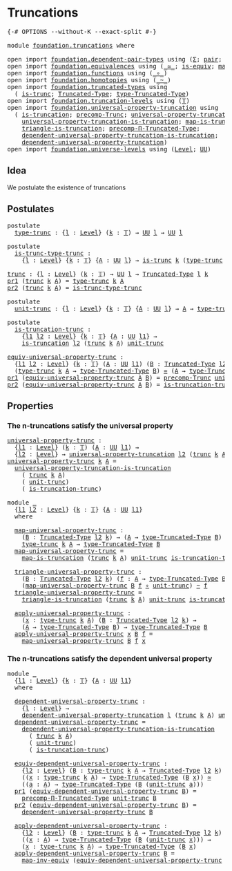 # Truncations

<pre class="Agda"><a id="24" class="Symbol">{-#</a> <a id="28" class="Keyword">OPTIONS</a> <a id="36" class="Pragma">--without-K</a> <a id="48" class="Pragma">--exact-split</a> <a id="62" class="Symbol">#-}</a>

<a id="67" class="Keyword">module</a> <a id="74" href="foundation.truncations.html" class="Module">foundation.truncations</a> <a id="97" class="Keyword">where</a>

<a id="104" class="Keyword">open</a> <a id="109" class="Keyword">import</a> <a id="116" href="foundation.dependent-pair-types.html" class="Module">foundation.dependent-pair-types</a> <a id="148" class="Keyword">using</a> <a id="154" class="Symbol">(</a><a id="155" href="foundation-core.dependent-pair-types.html#502" class="Record">Σ</a><a id="156" class="Symbol">;</a> <a id="158" href="foundation-core.dependent-pair-types.html#575" class="InductiveConstructor">pair</a><a id="162" class="Symbol">;</a> <a id="164" href="foundation-core.dependent-pair-types.html#592" class="Field">pr1</a><a id="167" class="Symbol">;</a> <a id="169" href="foundation-core.dependent-pair-types.html#604" class="Field">pr2</a><a id="172" class="Symbol">)</a>
<a id="174" class="Keyword">open</a> <a id="179" class="Keyword">import</a> <a id="186" href="foundation.equivalences.html" class="Module">foundation.equivalences</a> <a id="210" class="Keyword">using</a> <a id="216" class="Symbol">(</a><a id="217" href="foundation-core.equivalences.html#1607" class="Function Operator">_≃_</a><a id="220" class="Symbol">;</a> <a id="222" href="foundation-core.equivalences.html#1542" class="Function">is-equiv</a><a id="230" class="Symbol">;</a> <a id="232" href="foundation-core.equivalences.html#5022" class="Function">map-inv-equiv</a><a id="245" class="Symbol">)</a>
<a id="247" class="Keyword">open</a> <a id="252" class="Keyword">import</a> <a id="259" href="foundation.functions.html" class="Module">foundation.functions</a> <a id="280" class="Keyword">using</a> <a id="286" class="Symbol">(</a><a id="287" href="foundation-core.functions.html#407" class="Function Operator">_∘_</a><a id="290" class="Symbol">)</a>
<a id="292" class="Keyword">open</a> <a id="297" class="Keyword">import</a> <a id="304" href="foundation.homotopies.html" class="Module">foundation.homotopies</a> <a id="326" class="Keyword">using</a> <a id="332" class="Symbol">(</a><a id="333" href="foundation-core.homotopies.html#467" class="Function Operator">_~_</a><a id="336" class="Symbol">)</a>
<a id="338" class="Keyword">open</a> <a id="343" class="Keyword">import</a> <a id="350" href="foundation.truncated-types.html" class="Module">foundation.truncated-types</a> <a id="377" class="Keyword">using</a>
  <a id="385" class="Symbol">(</a> <a id="387" href="foundation-core.truncated-types.html#1466" class="Function">is-trunc</a><a id="395" class="Symbol">;</a> <a id="397" href="foundation-core.truncated-types.html#1651" class="Function">Truncated-Type</a><a id="411" class="Symbol">;</a> <a id="413" href="foundation-core.truncated-types.html#1786" class="Function">type-Truncated-Type</a><a id="432" class="Symbol">)</a>
<a id="434" class="Keyword">open</a> <a id="439" class="Keyword">import</a> <a id="446" href="foundation.truncation-levels.html" class="Module">foundation.truncation-levels</a> <a id="475" class="Keyword">using</a> <a id="481" class="Symbol">(</a><a id="482" href="foundation-core.truncation-levels.html#382" class="Datatype">𝕋</a><a id="483" class="Symbol">)</a>
<a id="485" class="Keyword">open</a> <a id="490" class="Keyword">import</a> <a id="497" href="foundation.universal-property-truncation.html" class="Module">foundation.universal-property-truncation</a> <a id="538" class="Keyword">using</a>
  <a id="546" class="Symbol">(</a> <a id="548" href="foundation.universal-property-truncation.html#1980" class="Function">is-truncation</a><a id="561" class="Symbol">;</a> <a id="563" href="foundation.universal-property-truncation.html#1754" class="Function">precomp-Trunc</a><a id="576" class="Symbol">;</a> <a id="578" href="foundation.universal-property-truncation.html#2270" class="Function">universal-property-truncation</a><a id="607" class="Symbol">;</a>
    <a id="613" href="foundation.universal-property-truncation.html#4590" class="Function">universal-property-truncation-is-truncation</a><a id="656" class="Symbol">;</a> <a id="658" href="foundation.universal-property-truncation.html#4968" class="Function">map-is-truncation</a><a id="675" class="Symbol">;</a>
    <a id="681" href="foundation.universal-property-truncation.html#5241" class="Function">triangle-is-truncation</a><a id="703" class="Symbol">;</a> <a id="705" href="foundation.universal-property-truncation.html#2678" class="Function">precomp-Π-Truncated-Type</a><a id="729" class="Symbol">;</a>
    <a id="735" href="foundation.universal-property-truncation.html#5799" class="Function">dependent-universal-property-truncation-is-truncation</a><a id="788" class="Symbol">;</a>
    <a id="794" href="foundation.universal-property-truncation.html#2934" class="Function">dependent-universal-property-truncation</a><a id="833" class="Symbol">)</a>
<a id="835" class="Keyword">open</a> <a id="840" class="Keyword">import</a> <a id="847" href="foundation.universe-levels.html" class="Module">foundation.universe-levels</a> <a id="874" class="Keyword">using</a> <a id="880" class="Symbol">(</a><a id="881" href="Agda.Primitive.html#597" class="Postulate">Level</a><a id="886" class="Symbol">;</a> <a id="888" href="foundation-core.universe-levels.html#222" class="Primitive">UU</a><a id="890" class="Symbol">)</a>
</pre>
## Idea

We postulate the existence of truncations

## Postulates

<pre class="Agda"><a id="972" class="Keyword">postulate</a>
  <a id="type-trunc"></a><a id="984" href="foundation.truncations.html#984" class="Postulate">type-trunc</a> <a id="995" class="Symbol">:</a> <a id="997" class="Symbol">{</a><a id="998" href="foundation.truncations.html#998" class="Bound">l</a> <a id="1000" class="Symbol">:</a> <a id="1002" href="Agda.Primitive.html#597" class="Postulate">Level</a><a id="1007" class="Symbol">}</a> <a id="1009" class="Symbol">(</a><a id="1010" href="foundation.truncations.html#1010" class="Bound">k</a> <a id="1012" class="Symbol">:</a> <a id="1014" href="foundation-core.truncation-levels.html#382" class="Datatype">𝕋</a><a id="1015" class="Symbol">)</a> <a id="1017" class="Symbol">→</a> <a id="1019" href="foundation-core.universe-levels.html#222" class="Primitive">UU</a> <a id="1022" href="foundation.truncations.html#998" class="Bound">l</a> <a id="1024" class="Symbol">→</a> <a id="1026" href="foundation-core.universe-levels.html#222" class="Primitive">UU</a> <a id="1029" href="foundation.truncations.html#998" class="Bound">l</a>

<a id="1032" class="Keyword">postulate</a>
  <a id="is-trunc-type-trunc"></a><a id="1044" href="foundation.truncations.html#1044" class="Postulate">is-trunc-type-trunc</a> <a id="1064" class="Symbol">:</a>
    <a id="1070" class="Symbol">{</a><a id="1071" href="foundation.truncations.html#1071" class="Bound">l</a> <a id="1073" class="Symbol">:</a> <a id="1075" href="Agda.Primitive.html#597" class="Postulate">Level</a><a id="1080" class="Symbol">}</a> <a id="1082" class="Symbol">{</a><a id="1083" href="foundation.truncations.html#1083" class="Bound">k</a> <a id="1085" class="Symbol">:</a> <a id="1087" href="foundation-core.truncation-levels.html#382" class="Datatype">𝕋</a><a id="1088" class="Symbol">}</a> <a id="1090" class="Symbol">{</a><a id="1091" href="foundation.truncations.html#1091" class="Bound">A</a> <a id="1093" class="Symbol">:</a> <a id="1095" href="foundation-core.universe-levels.html#222" class="Primitive">UU</a> <a id="1098" href="foundation.truncations.html#1071" class="Bound">l</a><a id="1099" class="Symbol">}</a> <a id="1101" class="Symbol">→</a> <a id="1103" href="foundation-core.truncated-types.html#1466" class="Function">is-trunc</a> <a id="1112" href="foundation.truncations.html#1083" class="Bound">k</a> <a id="1114" class="Symbol">(</a><a id="1115" href="foundation.truncations.html#984" class="Postulate">type-trunc</a> <a id="1126" href="foundation.truncations.html#1083" class="Bound">k</a> <a id="1128" href="foundation.truncations.html#1091" class="Bound">A</a><a id="1129" class="Symbol">)</a>

<a id="trunc"></a><a id="1132" href="foundation.truncations.html#1132" class="Function">trunc</a> <a id="1138" class="Symbol">:</a> <a id="1140" class="Symbol">{</a><a id="1141" href="foundation.truncations.html#1141" class="Bound">l</a> <a id="1143" class="Symbol">:</a> <a id="1145" href="Agda.Primitive.html#597" class="Postulate">Level</a><a id="1150" class="Symbol">}</a> <a id="1152" class="Symbol">(</a><a id="1153" href="foundation.truncations.html#1153" class="Bound">k</a> <a id="1155" class="Symbol">:</a> <a id="1157" href="foundation-core.truncation-levels.html#382" class="Datatype">𝕋</a><a id="1158" class="Symbol">)</a> <a id="1160" class="Symbol">→</a> <a id="1162" href="foundation-core.universe-levels.html#222" class="Primitive">UU</a> <a id="1165" href="foundation.truncations.html#1141" class="Bound">l</a> <a id="1167" class="Symbol">→</a> <a id="1169" href="foundation-core.truncated-types.html#1651" class="Function">Truncated-Type</a> <a id="1184" href="foundation.truncations.html#1141" class="Bound">l</a> <a id="1186" href="foundation.truncations.html#1153" class="Bound">k</a>
<a id="1188" href="foundation-core.dependent-pair-types.html#592" class="Field">pr1</a> <a id="1192" class="Symbol">(</a><a id="1193" href="foundation.truncations.html#1132" class="Function">trunc</a> <a id="1199" href="foundation.truncations.html#1199" class="Bound">k</a> <a id="1201" href="foundation.truncations.html#1201" class="Bound">A</a><a id="1202" class="Symbol">)</a> <a id="1204" class="Symbol">=</a> <a id="1206" href="foundation.truncations.html#984" class="Postulate">type-trunc</a> <a id="1217" href="foundation.truncations.html#1199" class="Bound">k</a> <a id="1219" href="foundation.truncations.html#1201" class="Bound">A</a>
<a id="1221" href="foundation-core.dependent-pair-types.html#604" class="Field">pr2</a> <a id="1225" class="Symbol">(</a><a id="1226" href="foundation.truncations.html#1132" class="Function">trunc</a> <a id="1232" href="foundation.truncations.html#1232" class="Bound">k</a> <a id="1234" href="foundation.truncations.html#1234" class="Bound">A</a><a id="1235" class="Symbol">)</a> <a id="1237" class="Symbol">=</a> <a id="1239" href="foundation.truncations.html#1044" class="Postulate">is-trunc-type-trunc</a>

<a id="1260" class="Keyword">postulate</a>
  <a id="unit-trunc"></a><a id="1272" href="foundation.truncations.html#1272" class="Postulate">unit-trunc</a> <a id="1283" class="Symbol">:</a> <a id="1285" class="Symbol">{</a><a id="1286" href="foundation.truncations.html#1286" class="Bound">l</a> <a id="1288" class="Symbol">:</a> <a id="1290" href="Agda.Primitive.html#597" class="Postulate">Level</a><a id="1295" class="Symbol">}</a> <a id="1297" class="Symbol">{</a><a id="1298" href="foundation.truncations.html#1298" class="Bound">k</a> <a id="1300" class="Symbol">:</a> <a id="1302" href="foundation-core.truncation-levels.html#382" class="Datatype">𝕋</a><a id="1303" class="Symbol">}</a> <a id="1305" class="Symbol">{</a><a id="1306" href="foundation.truncations.html#1306" class="Bound">A</a> <a id="1308" class="Symbol">:</a> <a id="1310" href="foundation-core.universe-levels.html#222" class="Primitive">UU</a> <a id="1313" href="foundation.truncations.html#1286" class="Bound">l</a><a id="1314" class="Symbol">}</a> <a id="1316" class="Symbol">→</a> <a id="1318" href="foundation.truncations.html#1306" class="Bound">A</a> <a id="1320" class="Symbol">→</a> <a id="1322" href="foundation.truncations.html#984" class="Postulate">type-trunc</a> <a id="1333" href="foundation.truncations.html#1298" class="Bound">k</a> <a id="1335" href="foundation.truncations.html#1306" class="Bound">A</a>

<a id="1338" class="Keyword">postulate</a>
  <a id="is-truncation-trunc"></a><a id="1350" href="foundation.truncations.html#1350" class="Postulate">is-truncation-trunc</a> <a id="1370" class="Symbol">:</a>
    <a id="1376" class="Symbol">{</a><a id="1377" href="foundation.truncations.html#1377" class="Bound">l1</a> <a id="1380" href="foundation.truncations.html#1380" class="Bound">l2</a> <a id="1383" class="Symbol">:</a> <a id="1385" href="Agda.Primitive.html#597" class="Postulate">Level</a><a id="1390" class="Symbol">}</a> <a id="1392" class="Symbol">{</a><a id="1393" href="foundation.truncations.html#1393" class="Bound">k</a> <a id="1395" class="Symbol">:</a> <a id="1397" href="foundation-core.truncation-levels.html#382" class="Datatype">𝕋</a><a id="1398" class="Symbol">}</a> <a id="1400" class="Symbol">{</a><a id="1401" href="foundation.truncations.html#1401" class="Bound">A</a> <a id="1403" class="Symbol">:</a> <a id="1405" href="foundation-core.universe-levels.html#222" class="Primitive">UU</a> <a id="1408" href="foundation.truncations.html#1377" class="Bound">l1</a><a id="1410" class="Symbol">}</a> <a id="1412" class="Symbol">→</a>
    <a id="1418" href="foundation.universal-property-truncation.html#1980" class="Function">is-truncation</a> <a id="1432" href="foundation.truncations.html#1380" class="Bound">l2</a> <a id="1435" class="Symbol">(</a><a id="1436" href="foundation.truncations.html#1132" class="Function">trunc</a> <a id="1442" href="foundation.truncations.html#1393" class="Bound">k</a> <a id="1444" href="foundation.truncations.html#1401" class="Bound">A</a><a id="1445" class="Symbol">)</a> <a id="1447" href="foundation.truncations.html#1272" class="Postulate">unit-trunc</a>

<a id="equiv-universal-property-trunc"></a><a id="1459" href="foundation.truncations.html#1459" class="Function">equiv-universal-property-trunc</a> <a id="1490" class="Symbol">:</a>
  <a id="1494" class="Symbol">{</a><a id="1495" href="foundation.truncations.html#1495" class="Bound">l1</a> <a id="1498" href="foundation.truncations.html#1498" class="Bound">l2</a> <a id="1501" class="Symbol">:</a> <a id="1503" href="Agda.Primitive.html#597" class="Postulate">Level</a><a id="1508" class="Symbol">}</a> <a id="1510" class="Symbol">{</a><a id="1511" href="foundation.truncations.html#1511" class="Bound">k</a> <a id="1513" class="Symbol">:</a> <a id="1515" href="foundation-core.truncation-levels.html#382" class="Datatype">𝕋</a><a id="1516" class="Symbol">}</a> <a id="1518" class="Symbol">(</a><a id="1519" href="foundation.truncations.html#1519" class="Bound">A</a> <a id="1521" class="Symbol">:</a> <a id="1523" href="foundation-core.universe-levels.html#222" class="Primitive">UU</a> <a id="1526" href="foundation.truncations.html#1495" class="Bound">l1</a><a id="1528" class="Symbol">)</a> <a id="1530" class="Symbol">(</a><a id="1531" href="foundation.truncations.html#1531" class="Bound">B</a> <a id="1533" class="Symbol">:</a> <a id="1535" href="foundation-core.truncated-types.html#1651" class="Function">Truncated-Type</a> <a id="1550" href="foundation.truncations.html#1498" class="Bound">l2</a> <a id="1553" href="foundation.truncations.html#1511" class="Bound">k</a><a id="1554" class="Symbol">)</a> <a id="1556" class="Symbol">→</a>
  <a id="1560" class="Symbol">(</a><a id="1561" href="foundation.truncations.html#984" class="Postulate">type-trunc</a> <a id="1572" href="foundation.truncations.html#1511" class="Bound">k</a> <a id="1574" href="foundation.truncations.html#1519" class="Bound">A</a> <a id="1576" class="Symbol">→</a> <a id="1578" href="foundation-core.truncated-types.html#1786" class="Function">type-Truncated-Type</a> <a id="1598" href="foundation.truncations.html#1531" class="Bound">B</a><a id="1599" class="Symbol">)</a> <a id="1601" href="foundation-core.equivalences.html#1607" class="Function Operator">≃</a> <a id="1603" class="Symbol">(</a><a id="1604" href="foundation.truncations.html#1519" class="Bound">A</a> <a id="1606" class="Symbol">→</a> <a id="1608" href="foundation-core.truncated-types.html#1786" class="Function">type-Truncated-Type</a> <a id="1628" href="foundation.truncations.html#1531" class="Bound">B</a><a id="1629" class="Symbol">)</a>
<a id="1631" href="foundation-core.dependent-pair-types.html#592" class="Field">pr1</a> <a id="1635" class="Symbol">(</a><a id="1636" href="foundation.truncations.html#1459" class="Function">equiv-universal-property-trunc</a> <a id="1667" href="foundation.truncations.html#1667" class="Bound">A</a> <a id="1669" href="foundation.truncations.html#1669" class="Bound">B</a><a id="1670" class="Symbol">)</a> <a id="1672" class="Symbol">=</a> <a id="1674" href="foundation.universal-property-truncation.html#1754" class="Function">precomp-Trunc</a> <a id="1688" href="foundation.truncations.html#1272" class="Postulate">unit-trunc</a> <a id="1699" href="foundation.truncations.html#1669" class="Bound">B</a>
<a id="1701" href="foundation-core.dependent-pair-types.html#604" class="Field">pr2</a> <a id="1705" class="Symbol">(</a><a id="1706" href="foundation.truncations.html#1459" class="Function">equiv-universal-property-trunc</a> <a id="1737" href="foundation.truncations.html#1737" class="Bound">A</a> <a id="1739" href="foundation.truncations.html#1739" class="Bound">B</a><a id="1740" class="Symbol">)</a> <a id="1742" class="Symbol">=</a> <a id="1744" href="foundation.truncations.html#1350" class="Postulate">is-truncation-trunc</a> <a id="1764" href="foundation.truncations.html#1739" class="Bound">B</a>
</pre>
## Properties

### The n-truncations satisfy the universal property

<pre class="Agda"><a id="universal-property-trunc"></a><a id="1848" href="foundation.truncations.html#1848" class="Function">universal-property-trunc</a> <a id="1873" class="Symbol">:</a>
  <a id="1877" class="Symbol">{</a><a id="1878" href="foundation.truncations.html#1878" class="Bound">l1</a> <a id="1881" class="Symbol">:</a> <a id="1883" href="Agda.Primitive.html#597" class="Postulate">Level</a><a id="1888" class="Symbol">}</a> <a id="1890" class="Symbol">(</a><a id="1891" href="foundation.truncations.html#1891" class="Bound">k</a> <a id="1893" class="Symbol">:</a> <a id="1895" href="foundation-core.truncation-levels.html#382" class="Datatype">𝕋</a><a id="1896" class="Symbol">)</a> <a id="1898" class="Symbol">(</a><a id="1899" href="foundation.truncations.html#1899" class="Bound">A</a> <a id="1901" class="Symbol">:</a> <a id="1903" href="foundation-core.universe-levels.html#222" class="Primitive">UU</a> <a id="1906" href="foundation.truncations.html#1878" class="Bound">l1</a><a id="1908" class="Symbol">)</a> <a id="1910" class="Symbol">→</a>
  <a id="1914" class="Symbol">{</a><a id="1915" href="foundation.truncations.html#1915" class="Bound">l2</a> <a id="1918" class="Symbol">:</a> <a id="1920" href="Agda.Primitive.html#597" class="Postulate">Level</a><a id="1925" class="Symbol">}</a> <a id="1927" class="Symbol">→</a> <a id="1929" href="foundation.universal-property-truncation.html#2270" class="Function">universal-property-truncation</a> <a id="1959" href="foundation.truncations.html#1915" class="Bound">l2</a> <a id="1962" class="Symbol">(</a><a id="1963" href="foundation.truncations.html#1132" class="Function">trunc</a> <a id="1969" href="foundation.truncations.html#1891" class="Bound">k</a> <a id="1971" href="foundation.truncations.html#1899" class="Bound">A</a><a id="1972" class="Symbol">)</a> <a id="1974" href="foundation.truncations.html#1272" class="Postulate">unit-trunc</a>
<a id="1985" href="foundation.truncations.html#1848" class="Function">universal-property-trunc</a> <a id="2010" href="foundation.truncations.html#2010" class="Bound">k</a> <a id="2012" href="foundation.truncations.html#2012" class="Bound">A</a> <a id="2014" class="Symbol">=</a>
  <a id="2018" href="foundation.universal-property-truncation.html#4590" class="Function">universal-property-truncation-is-truncation</a>
    <a id="2066" class="Symbol">(</a> <a id="2068" href="foundation.truncations.html#1132" class="Function">trunc</a> <a id="2074" href="foundation.truncations.html#2010" class="Bound">k</a> <a id="2076" href="foundation.truncations.html#2012" class="Bound">A</a><a id="2077" class="Symbol">)</a>
    <a id="2083" class="Symbol">(</a> <a id="2085" href="foundation.truncations.html#1272" class="Postulate">unit-trunc</a><a id="2095" class="Symbol">)</a>
    <a id="2101" class="Symbol">(</a> <a id="2103" href="foundation.truncations.html#1350" class="Postulate">is-truncation-trunc</a><a id="2122" class="Symbol">)</a>

<a id="2125" class="Keyword">module</a> <a id="2132" href="foundation.truncations.html#2132" class="Module">_</a>
  <a id="2136" class="Symbol">{</a><a id="2137" href="foundation.truncations.html#2137" class="Bound">l1</a> <a id="2140" href="foundation.truncations.html#2140" class="Bound">l2</a> <a id="2143" class="Symbol">:</a> <a id="2145" href="Agda.Primitive.html#597" class="Postulate">Level</a><a id="2150" class="Symbol">}</a> <a id="2152" class="Symbol">{</a><a id="2153" href="foundation.truncations.html#2153" class="Bound">k</a> <a id="2155" class="Symbol">:</a> <a id="2157" href="foundation-core.truncation-levels.html#382" class="Datatype">𝕋</a><a id="2158" class="Symbol">}</a> <a id="2160" class="Symbol">{</a><a id="2161" href="foundation.truncations.html#2161" class="Bound">A</a> <a id="2163" class="Symbol">:</a> <a id="2165" href="foundation-core.universe-levels.html#222" class="Primitive">UU</a> <a id="2168" href="foundation.truncations.html#2137" class="Bound">l1</a><a id="2170" class="Symbol">}</a>
  <a id="2174" class="Keyword">where</a>
  
  <a id="2185" href="foundation.truncations.html#2185" class="Function">map-universal-property-trunc</a> <a id="2214" class="Symbol">:</a>
    <a id="2220" class="Symbol">(</a><a id="2221" href="foundation.truncations.html#2221" class="Bound">B</a> <a id="2223" class="Symbol">:</a> <a id="2225" href="foundation-core.truncated-types.html#1651" class="Function">Truncated-Type</a> <a id="2240" href="foundation.truncations.html#2140" class="Bound">l2</a> <a id="2243" href="foundation.truncations.html#2153" class="Bound">k</a><a id="2244" class="Symbol">)</a> <a id="2246" class="Symbol">→</a> <a id="2248" class="Symbol">(</a><a id="2249" href="foundation.truncations.html#2161" class="Bound">A</a> <a id="2251" class="Symbol">→</a> <a id="2253" href="foundation-core.truncated-types.html#1786" class="Function">type-Truncated-Type</a> <a id="2273" href="foundation.truncations.html#2221" class="Bound">B</a><a id="2274" class="Symbol">)</a> <a id="2276" class="Symbol">→</a>
    <a id="2282" href="foundation.truncations.html#984" class="Postulate">type-trunc</a> <a id="2293" href="foundation.truncations.html#2153" class="Bound">k</a> <a id="2295" href="foundation.truncations.html#2161" class="Bound">A</a> <a id="2297" class="Symbol">→</a> <a id="2299" href="foundation-core.truncated-types.html#1786" class="Function">type-Truncated-Type</a> <a id="2319" href="foundation.truncations.html#2221" class="Bound">B</a>
  <a id="2323" href="foundation.truncations.html#2185" class="Function">map-universal-property-trunc</a> <a id="2352" class="Symbol">=</a>
    <a id="2358" href="foundation.universal-property-truncation.html#4968" class="Function">map-is-truncation</a> <a id="2376" class="Symbol">(</a><a id="2377" href="foundation.truncations.html#1132" class="Function">trunc</a> <a id="2383" href="foundation.truncations.html#2153" class="Bound">k</a> <a id="2385" href="foundation.truncations.html#2161" class="Bound">A</a><a id="2386" class="Symbol">)</a> <a id="2388" href="foundation.truncations.html#1272" class="Postulate">unit-trunc</a> <a id="2399" href="foundation.truncations.html#1350" class="Postulate">is-truncation-trunc</a>

  <a id="2422" href="foundation.truncations.html#2422" class="Function">triangle-universal-property-trunc</a> <a id="2456" class="Symbol">:</a>
    <a id="2462" class="Symbol">(</a><a id="2463" href="foundation.truncations.html#2463" class="Bound">B</a> <a id="2465" class="Symbol">:</a> <a id="2467" href="foundation-core.truncated-types.html#1651" class="Function">Truncated-Type</a> <a id="2482" href="foundation.truncations.html#2140" class="Bound">l2</a> <a id="2485" href="foundation.truncations.html#2153" class="Bound">k</a><a id="2486" class="Symbol">)</a> <a id="2488" class="Symbol">(</a><a id="2489" href="foundation.truncations.html#2489" class="Bound">f</a> <a id="2491" class="Symbol">:</a> <a id="2493" href="foundation.truncations.html#2161" class="Bound">A</a> <a id="2495" class="Symbol">→</a> <a id="2497" href="foundation-core.truncated-types.html#1786" class="Function">type-Truncated-Type</a> <a id="2517" href="foundation.truncations.html#2463" class="Bound">B</a><a id="2518" class="Symbol">)</a> <a id="2520" class="Symbol">→</a>
    <a id="2526" class="Symbol">(</a><a id="2527" href="foundation.truncations.html#2185" class="Function">map-universal-property-trunc</a> <a id="2556" href="foundation.truncations.html#2463" class="Bound">B</a> <a id="2558" href="foundation.truncations.html#2489" class="Bound">f</a> <a id="2560" href="foundation-core.functions.html#407" class="Function Operator">∘</a> <a id="2562" href="foundation.truncations.html#1272" class="Postulate">unit-trunc</a><a id="2572" class="Symbol">)</a> <a id="2574" href="foundation-core.homotopies.html#467" class="Function Operator">~</a> <a id="2576" href="foundation.truncations.html#2489" class="Bound">f</a>
  <a id="2580" href="foundation.truncations.html#2422" class="Function">triangle-universal-property-trunc</a> <a id="2614" class="Symbol">=</a>
    <a id="2620" href="foundation.universal-property-truncation.html#5241" class="Function">triangle-is-truncation</a> <a id="2643" class="Symbol">(</a><a id="2644" href="foundation.truncations.html#1132" class="Function">trunc</a> <a id="2650" href="foundation.truncations.html#2153" class="Bound">k</a> <a id="2652" href="foundation.truncations.html#2161" class="Bound">A</a><a id="2653" class="Symbol">)</a> <a id="2655" href="foundation.truncations.html#1272" class="Postulate">unit-trunc</a> <a id="2666" href="foundation.truncations.html#1350" class="Postulate">is-truncation-trunc</a>

  <a id="2689" href="foundation.truncations.html#2689" class="Function">apply-universal-property-trunc</a> <a id="2720" class="Symbol">:</a>
    <a id="2726" class="Symbol">(</a><a id="2727" href="foundation.truncations.html#2727" class="Bound">x</a> <a id="2729" class="Symbol">:</a> <a id="2731" href="foundation.truncations.html#984" class="Postulate">type-trunc</a> <a id="2742" href="foundation.truncations.html#2153" class="Bound">k</a> <a id="2744" href="foundation.truncations.html#2161" class="Bound">A</a><a id="2745" class="Symbol">)</a> <a id="2747" class="Symbol">(</a><a id="2748" href="foundation.truncations.html#2748" class="Bound">B</a> <a id="2750" class="Symbol">:</a> <a id="2752" href="foundation-core.truncated-types.html#1651" class="Function">Truncated-Type</a> <a id="2767" href="foundation.truncations.html#2140" class="Bound">l2</a> <a id="2770" href="foundation.truncations.html#2153" class="Bound">k</a><a id="2771" class="Symbol">)</a> <a id="2773" class="Symbol">→</a>
    <a id="2779" class="Symbol">(</a><a id="2780" href="foundation.truncations.html#2161" class="Bound">A</a> <a id="2782" class="Symbol">→</a> <a id="2784" href="foundation-core.truncated-types.html#1786" class="Function">type-Truncated-Type</a> <a id="2804" href="foundation.truncations.html#2748" class="Bound">B</a><a id="2805" class="Symbol">)</a> <a id="2807" class="Symbol">→</a> <a id="2809" href="foundation-core.truncated-types.html#1786" class="Function">type-Truncated-Type</a> <a id="2829" href="foundation.truncations.html#2748" class="Bound">B</a>
  <a id="2833" href="foundation.truncations.html#2689" class="Function">apply-universal-property-trunc</a> <a id="2864" href="foundation.truncations.html#2864" class="Bound">x</a> <a id="2866" href="foundation.truncations.html#2866" class="Bound">B</a> <a id="2868" href="foundation.truncations.html#2868" class="Bound">f</a> <a id="2870" class="Symbol">=</a>
    <a id="2876" href="foundation.truncations.html#2185" class="Function">map-universal-property-trunc</a> <a id="2905" href="foundation.truncations.html#2866" class="Bound">B</a> <a id="2907" href="foundation.truncations.html#2868" class="Bound">f</a> <a id="2909" href="foundation.truncations.html#2864" class="Bound">x</a>
</pre>
### The n-truncations satisfy the dependent universal property

<pre class="Agda"><a id="2988" class="Keyword">module</a> <a id="2995" href="foundation.truncations.html#2995" class="Module">_</a>
  <a id="2999" class="Symbol">{</a><a id="3000" href="foundation.truncations.html#3000" class="Bound">l1</a> <a id="3003" class="Symbol">:</a> <a id="3005" href="Agda.Primitive.html#597" class="Postulate">Level</a><a id="3010" class="Symbol">}</a> <a id="3012" class="Symbol">{</a><a id="3013" href="foundation.truncations.html#3013" class="Bound">k</a> <a id="3015" class="Symbol">:</a> <a id="3017" href="foundation-core.truncation-levels.html#382" class="Datatype">𝕋</a><a id="3018" class="Symbol">}</a> <a id="3020" class="Symbol">{</a><a id="3021" href="foundation.truncations.html#3021" class="Bound">A</a> <a id="3023" class="Symbol">:</a> <a id="3025" href="foundation-core.universe-levels.html#222" class="Primitive">UU</a> <a id="3028" href="foundation.truncations.html#3000" class="Bound">l1</a><a id="3030" class="Symbol">}</a>
  <a id="3034" class="Keyword">where</a>

  <a id="3043" href="foundation.truncations.html#3043" class="Function">dependent-universal-property-trunc</a> <a id="3078" class="Symbol">:</a>
    <a id="3084" class="Symbol">{</a><a id="3085" href="foundation.truncations.html#3085" class="Bound">l</a> <a id="3087" class="Symbol">:</a> <a id="3089" href="Agda.Primitive.html#597" class="Postulate">Level</a><a id="3094" class="Symbol">}</a> <a id="3096" class="Symbol">→</a>
    <a id="3102" href="foundation.universal-property-truncation.html#2934" class="Function">dependent-universal-property-truncation</a> <a id="3142" href="foundation.truncations.html#3085" class="Bound">l</a> <a id="3144" class="Symbol">(</a><a id="3145" href="foundation.truncations.html#1132" class="Function">trunc</a> <a id="3151" href="foundation.truncations.html#3013" class="Bound">k</a> <a id="3153" href="foundation.truncations.html#3021" class="Bound">A</a><a id="3154" class="Symbol">)</a> <a id="3156" href="foundation.truncations.html#1272" class="Postulate">unit-trunc</a>
  <a id="3169" href="foundation.truncations.html#3043" class="Function">dependent-universal-property-trunc</a> <a id="3204" class="Symbol">=</a>
    <a id="3210" href="foundation.universal-property-truncation.html#5799" class="Function">dependent-universal-property-truncation-is-truncation</a>
      <a id="3270" class="Symbol">(</a> <a id="3272" href="foundation.truncations.html#1132" class="Function">trunc</a> <a id="3278" href="foundation.truncations.html#3013" class="Bound">k</a> <a id="3280" href="foundation.truncations.html#3021" class="Bound">A</a><a id="3281" class="Symbol">)</a>
      <a id="3289" class="Symbol">(</a> <a id="3291" href="foundation.truncations.html#1272" class="Postulate">unit-trunc</a><a id="3301" class="Symbol">)</a>
      <a id="3309" class="Symbol">(</a> <a id="3311" href="foundation.truncations.html#1350" class="Postulate">is-truncation-trunc</a><a id="3330" class="Symbol">)</a>

  <a id="3335" href="foundation.truncations.html#3335" class="Function">equiv-dependent-universal-property-trunc</a> <a id="3376" class="Symbol">:</a>
    <a id="3382" class="Symbol">{</a><a id="3383" href="foundation.truncations.html#3383" class="Bound">l2</a> <a id="3386" class="Symbol">:</a> <a id="3388" href="Agda.Primitive.html#597" class="Postulate">Level</a><a id="3393" class="Symbol">}</a> <a id="3395" class="Symbol">(</a><a id="3396" href="foundation.truncations.html#3396" class="Bound">B</a> <a id="3398" class="Symbol">:</a> <a id="3400" href="foundation.truncations.html#984" class="Postulate">type-trunc</a> <a id="3411" href="foundation.truncations.html#3013" class="Bound">k</a> <a id="3413" href="foundation.truncations.html#3021" class="Bound">A</a> <a id="3415" class="Symbol">→</a> <a id="3417" href="foundation-core.truncated-types.html#1651" class="Function">Truncated-Type</a> <a id="3432" href="foundation.truncations.html#3383" class="Bound">l2</a> <a id="3435" href="foundation.truncations.html#3013" class="Bound">k</a><a id="3436" class="Symbol">)</a> <a id="3438" class="Symbol">→</a>
    <a id="3444" class="Symbol">((</a><a id="3446" href="foundation.truncations.html#3446" class="Bound">x</a> <a id="3448" class="Symbol">:</a> <a id="3450" href="foundation.truncations.html#984" class="Postulate">type-trunc</a> <a id="3461" href="foundation.truncations.html#3013" class="Bound">k</a> <a id="3463" href="foundation.truncations.html#3021" class="Bound">A</a><a id="3464" class="Symbol">)</a> <a id="3466" class="Symbol">→</a> <a id="3468" href="foundation-core.truncated-types.html#1786" class="Function">type-Truncated-Type</a> <a id="3488" class="Symbol">(</a><a id="3489" href="foundation.truncations.html#3396" class="Bound">B</a> <a id="3491" href="foundation.truncations.html#3446" class="Bound">x</a><a id="3492" class="Symbol">))</a> <a id="3495" href="foundation-core.equivalences.html#1607" class="Function Operator">≃</a>
    <a id="3501" class="Symbol">((</a><a id="3503" href="foundation.truncations.html#3503" class="Bound">a</a> <a id="3505" class="Symbol">:</a> <a id="3507" href="foundation.truncations.html#3021" class="Bound">A</a><a id="3508" class="Symbol">)</a> <a id="3510" class="Symbol">→</a> <a id="3512" href="foundation-core.truncated-types.html#1786" class="Function">type-Truncated-Type</a> <a id="3532" class="Symbol">(</a><a id="3533" href="foundation.truncations.html#3396" class="Bound">B</a> <a id="3535" class="Symbol">(</a><a id="3536" href="foundation.truncations.html#1272" class="Postulate">unit-trunc</a> <a id="3547" href="foundation.truncations.html#3503" class="Bound">a</a><a id="3548" class="Symbol">)))</a>
  <a id="3554" href="foundation-core.dependent-pair-types.html#592" class="Field">pr1</a> <a id="3558" class="Symbol">(</a><a id="3559" href="foundation.truncations.html#3335" class="Function">equiv-dependent-universal-property-trunc</a> <a id="3600" href="foundation.truncations.html#3600" class="Bound">B</a><a id="3601" class="Symbol">)</a> <a id="3603" class="Symbol">=</a>
    <a id="3609" href="foundation.universal-property-truncation.html#2678" class="Function">precomp-Π-Truncated-Type</a> <a id="3634" href="foundation.truncations.html#1272" class="Postulate">unit-trunc</a> <a id="3645" href="foundation.truncations.html#3600" class="Bound">B</a>
  <a id="3649" href="foundation-core.dependent-pair-types.html#604" class="Field">pr2</a> <a id="3653" class="Symbol">(</a><a id="3654" href="foundation.truncations.html#3335" class="Function">equiv-dependent-universal-property-trunc</a> <a id="3695" href="foundation.truncations.html#3695" class="Bound">B</a><a id="3696" class="Symbol">)</a> <a id="3698" class="Symbol">=</a>
    <a id="3704" href="foundation.truncations.html#3043" class="Function">dependent-universal-property-trunc</a> <a id="3739" href="foundation.truncations.html#3695" class="Bound">B</a>

  <a id="3744" href="foundation.truncations.html#3744" class="Function">apply-dependent-universal-property-trunc</a> <a id="3785" class="Symbol">:</a>
    <a id="3791" class="Symbol">{</a><a id="3792" href="foundation.truncations.html#3792" class="Bound">l2</a> <a id="3795" class="Symbol">:</a> <a id="3797" href="Agda.Primitive.html#597" class="Postulate">Level</a><a id="3802" class="Symbol">}</a> <a id="3804" class="Symbol">(</a><a id="3805" href="foundation.truncations.html#3805" class="Bound">B</a> <a id="3807" class="Symbol">:</a> <a id="3809" href="foundation.truncations.html#984" class="Postulate">type-trunc</a> <a id="3820" href="foundation.truncations.html#3013" class="Bound">k</a> <a id="3822" href="foundation.truncations.html#3021" class="Bound">A</a> <a id="3824" class="Symbol">→</a> <a id="3826" href="foundation-core.truncated-types.html#1651" class="Function">Truncated-Type</a> <a id="3841" href="foundation.truncations.html#3792" class="Bound">l2</a> <a id="3844" href="foundation.truncations.html#3013" class="Bound">k</a><a id="3845" class="Symbol">)</a> <a id="3847" class="Symbol">→</a>
    <a id="3853" class="Symbol">((</a><a id="3855" href="foundation.truncations.html#3855" class="Bound">x</a> <a id="3857" class="Symbol">:</a> <a id="3859" href="foundation.truncations.html#3021" class="Bound">A</a><a id="3860" class="Symbol">)</a> <a id="3862" class="Symbol">→</a> <a id="3864" href="foundation-core.truncated-types.html#1786" class="Function">type-Truncated-Type</a> <a id="3884" class="Symbol">(</a><a id="3885" href="foundation.truncations.html#3805" class="Bound">B</a> <a id="3887" class="Symbol">(</a><a id="3888" href="foundation.truncations.html#1272" class="Postulate">unit-trunc</a> <a id="3899" href="foundation.truncations.html#3855" class="Bound">x</a><a id="3900" class="Symbol">)))</a> <a id="3904" class="Symbol">→</a>
    <a id="3910" class="Symbol">(</a><a id="3911" href="foundation.truncations.html#3911" class="Bound">x</a> <a id="3913" class="Symbol">:</a> <a id="3915" href="foundation.truncations.html#984" class="Postulate">type-trunc</a> <a id="3926" href="foundation.truncations.html#3013" class="Bound">k</a> <a id="3928" href="foundation.truncations.html#3021" class="Bound">A</a><a id="3929" class="Symbol">)</a> <a id="3931" class="Symbol">→</a> <a id="3933" href="foundation-core.truncated-types.html#1786" class="Function">type-Truncated-Type</a> <a id="3953" class="Symbol">(</a><a id="3954" href="foundation.truncations.html#3805" class="Bound">B</a> <a id="3956" href="foundation.truncations.html#3911" class="Bound">x</a><a id="3957" class="Symbol">)</a>
  <a id="3961" href="foundation.truncations.html#3744" class="Function">apply-dependent-universal-property-trunc</a> <a id="4002" href="foundation.truncations.html#4002" class="Bound">B</a> <a id="4004" class="Symbol">=</a>
    <a id="4010" href="foundation-core.equivalences.html#5022" class="Function">map-inv-equiv</a> <a id="4024" class="Symbol">(</a><a id="4025" href="foundation.truncations.html#3335" class="Function">equiv-dependent-universal-property-trunc</a> <a id="4066" href="foundation.truncations.html#4002" class="Bound">B</a><a id="4067" class="Symbol">)</a>
</pre>